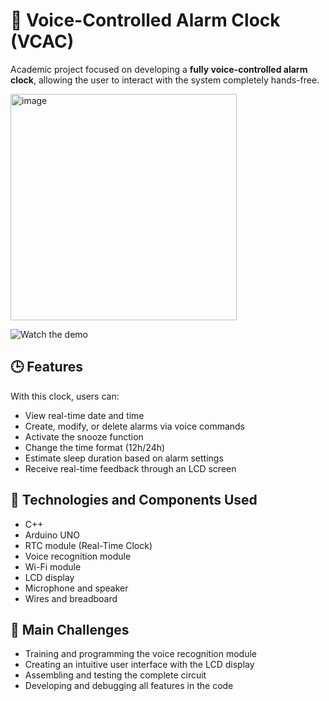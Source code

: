 # 📣 Voice-Controlled Alarm Clock (VCAC)

Academic project focused on developing a **fully voice-controlled alarm clock**, allowing the user to interact with the system completely hands-free.

<img width="362" alt="image" src="https://github.com/user-attachments/assets/0f33f76f-ec38-4218-9d93-0f1e2908c429" />

![Watch the demo](https://youtu.be/ZzRwqiBDRcc)


## 🕒 Features

With this clock, users can:
- View real-time date and time
- Create, modify, or delete alarms via voice commands
- Activate the snooze function
- Change the time format (12h/24h)
- Estimate sleep duration based on alarm settings
- Receive real-time feedback through an LCD screen

## 🔧 Technologies and Components Used
- C++
- Arduino UNO  
- RTC module (Real-Time Clock)  
- Voice recognition module  
- Wi-Fi module  
- LCD display  
- Microphone and speaker  
- Wires and breadboard  

## 🎯 Main Challenges

- Training and programming the voice recognition module  
- Creating an intuitive user interface with the LCD display  
- Assembling and testing the complete circuit  
- Developing and debugging all features in the code  
